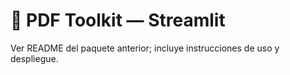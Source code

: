# 📄 PDF Toolkit — Streamlit

Ver README del paquete anterior; incluye instrucciones de uso y despliegue.
